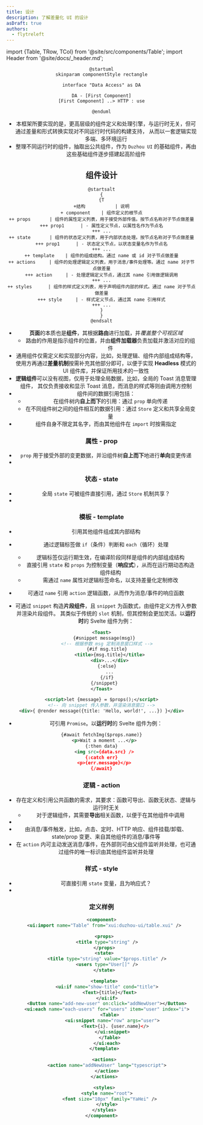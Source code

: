 ```yaml
---
title: 设计
description: 了解差量化 UI 的设计
asDraft: true
authors:
  - flytreleft
---
```


import {Table, TRow, TCol} from '@site/src/components/Table';
import Header from '@site/docs/\_header.md';

<Header />

```plantuml
@startuml
skinparam componentStyle rectangle

interface "Data Access" as DA

DA - [First Component]
[First Component] ..> HTTP : use

@enduml
```

- 本框架所要实现的是，更高层级的组件定义和处理引擎，与运行时无关，但可通过差量和形式转换实现对不同运行时代码的构建支持，
  从而以一套逻辑实现多端、多环境运行
- 整理不同运行时的组件，抽取出公共组件，作为 `Duzhou UI` 的基础组件，再由这些基础组件逐步搭建起高阶组件

## 组件设计

```plantuml
@startsalt
{
{T
+结构           | 说明
+ component    | 组件定义的根节点
++ props       | 组件的属性定义列表，用于接受外部传值。按节点名称对子节点做差量
+++ prop1      | - 属性定义节点，以属性名作为节点名
+++ ...
++ state       | 组件的状态定义列表，用于内部状态处理。按节点名称对子节点做差量
+++ prop1      | - 状态定义节点，以状态变量名作为节点名
+++ ...
++ template    | 组件的组成结构。通过 name 或 id 对子节点做差量
++ actions     | 组件的处理逻辑定义列表，用于消息/事件处理等。通过 name 对子节点做差量
+++ action     | - 处理逻辑定义节点，通过其 name 引用做逻辑调用
+++ ...
++ styles      | 组件的样式定义列表，用于声明组件内部的样式。通过 name 对子节点做差量
+++ style     | - 样式定义节点，通过其 name 引用样式
+++ ...
}
}
@endsalt
```

- **页面**的本质也是**组件**，其根据**路由**进行加载，并*覆盖整个可视区域*
  - 路由的作用是指示组件的位置，并由**组件加载器**负责加载并激活对应的组件
- 通用组件仅需定义和实现部分内容，比如，处理逻辑、组件内部组成结构等，
  使用方再通过**差量机制**按需补充其他部分即可，以便于实现 **Headless** 模式的
  UI 组件库，并保证所用技术的一致性
- **逻辑组件**可以没有视图，仅用于处理全局数据，比如，全局的 Toast 消息管理组件，
  其仅负责接收和显示 Toast 消息，而消息的样式等则由调用方控制
- 组件间的数据引用包括：
  - 在组件树内**自上而下**的引用：通过 `prop` 单向传递
  - 在不同组件树之间的组件相互的数据引用：通过 `Store` 定义和共享全局变量
- 组件自身不限定其名字，而由其他组件在 `import` 时按需指定

### 属性 - prop

- `prop` 用于接受外部的变更数据，并沿组件树**自上而下**地进行**单向**变更传递
-

### 状态 - state

- 全局 `state` 可被组件直接引用，通过 `Store` 机制共享？
-

### 模板 - template

- 引用其他组件组成其内部结构
- 通过逻辑标签做 `if`（条件）判断和 `each`（循环）处理
  - 逻辑标签仅运行期生效，在编译阶段同样是组件的内部组成结构
  - 直接引用 `state` 和 `props` 为控制变量（**响应式**），从而在运行期动态构造组件结构
  - 需通过 `name` 属性对逻辑标签命名，以支持差量化定制修改
- 可通过 `name` 引用 `action` 逻辑函数，从而作为消息/事件的响应函数

- 可通过 `snippet` 构造**片段组件**，且 `snippet` 为函数式，由组件定义方传入参数并渲染片段组件。
  其类似于传统的 `slot` 机制，但其控制会更加灵活。以**运行时**的 Svelte 组件为例：

```xml title="CallToast.svelte"
<Toast>
  {#snippet message(msg)}
    <!-- 根据参数 msg 定制消息窗口样式 -->
    {#if msg.title}
      <title>{msg.title}</title>
      <div>...</div>
    {:else}
      ...
    {/if}
  {/snippet}
</Toast>
```

```xml title="Toast.svelte"
<script>let {message} = $props();</script>
<!-- 向 snippet 传入参数，并渲染消息窗口 -->
<div>{ @render message({title: 'Hello, world!', ...}) }</div>
```

- 可引用 `Promise`。以**运行时**的 Svelte 组件为例：

```xml
{#await fetchImg($props.name)}
  <p>Wait a moment ...</p>
{:then data}
  <img src={data.src} />
{:catch err}
  <p>{err.message}</p>
{/await}
```

### 逻辑 - action

- 存在定义和引用公共函数的需求，其要求：函数可导出、函数无状态、逻辑与运行时无关
  - 对于逻辑组件，其需要**导出**相关函数，以便于在其他组件中调用
-
- 由消息/事件触发，比如，点击、定时、HTTP 响应、组件挂载/卸载、state/prop 变更、来自其他组件的消息/事件等
- 在 `action` 内可主动发送消息/事件，在外部则可由父组件监听并处理，也可通过组件的唯一标识由其他组件监听并处理

### 样式 - style

- 可直接引用 `state` 变量，且为响应式？
-

### 定义样例

```xml
<component>
  <ui:import name="Table" from="xui:duzhou-ui/table.xui" />

  <props>
    <title type="string" />
  </props>
  <state>
    <title type="string" value="$props.title" />
    <users type="User[]" />
  </state>

  <template>
    <ui:if name="show-title" cond="title">
      <Text>{title}</Text>
    </ui:if>
    <Button name="add-new-user" on:click="addNewUser"></Button>
    <ui:each name="each-users" for="users" item="user" index="i">
      <Table>
        <ui:snippet name="row" args="user">
          <Text>{i}. {user.name}</>
        </ui:snippet>
      </Table>
    </ui:each>
  </template>

  <actions>
    <action name="addNewUser" lang="typescript">
    </action>
  </actions>

  <styles>
    <style name="root">
      <font size="10px" family="YaHei" />
    </style>
  </styles>
</component>
```

